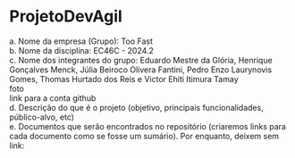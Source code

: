 # ProjetoDevAgil

a. Nome da empresa (Grupo): Too Fast <br>
b. Nome da disciplina: EC46C - 2024.2 <br>
c. Nome dos integrantes do grupo: Eduardo Mestre da Glória, Henrique Gonçalves Menck, Júlia Beiroco Olivera Fantini, Pedro Enzo Laurynovis Gomes, Thomas Hurtado dos Reis e Victor Ehiti Itimura Tamay <br>
foto <br> 
link para a conta github <br>
d. Descrição do que é o projeto (objetivo, principais funcionalidades, público-alvo, etc) <br>
e. Documentos que serão encontrados no repositório (criaremos links para cada documento como se fosse um sumário). Por enquanto, deixem sem link: <br>

